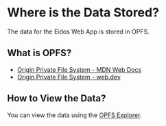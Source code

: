# Where is the Data Stored?

The data for the Eidos Web App is stored in OPFS.

## What is OPFS?

- [Origin Private File System - MDN Web Docs](https://developer.mozilla.org/en-US/docs/Web/API/File_System_API/Origin_private_file_system)
- [Origin Private File System - web.dev](https://web.dev/articles/origin-private-file-system)

## How to View the Data?

You can view the data using the [OPFS Explorer](https://chrome.google.com/webstore/detail/opfs-explorer/acndjpgkpaclldomagafnognkcgjignd).
